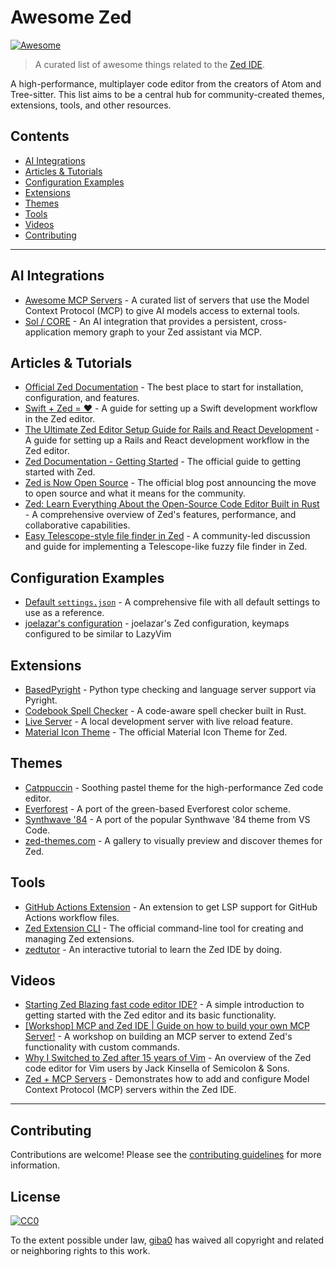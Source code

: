 # Awesome Zed

[![Awesome](https://awesome.re/badge.svg)](https://awesome.re)

> A curated list of awesome things related to the [Zed IDE](https://zed.dev).

A high-performance, multiplayer code editor from the creators of Atom and Tree-sitter. This list aims to be a central hub for community-created themes, extensions, tools, and other resources.

## Contents

- [AI Integrations](#ai-integrations)
- [Articles & Tutorials](#articles--tutorials)
- [Configuration Examples](#configuration-examples)
- [Extensions](#extensions)
- [Themes](#themes)
- [Tools](#tools)
- [Videos](#videos)
- [Contributing](#contributing)

---

## AI Integrations

- [Awesome MCP Servers](https://github.com/punkpeye/awesome-mcp-servers/) - A curated list of servers that use the Model Context Protocol (MCP) to give AI models access to external tools.
- [Sol / CORE](https://docs.heysol.ai/providers/zed) - An AI integration that provides a persistent, cross-application memory graph to your Zed assistant via MCP.

## Articles & Tutorials

- [Official Zed Documentation](https://zed.dev/docs) - The best place to start for installation, configuration, and features.
- [Swift + Zed = ❤️](https://tgomareli.medium.com/swift-zed-%EF%B8%8F-6b08de865425) - A guide for setting up a Swift development workflow in the Zed editor.
- [The Ultimate Zed Editor Setup Guide for Rails and React Development](https://medium.com/@anjanj/the-ultimate-zed-editor-setup-guide-for-rails-and-react-development-b7b9fbc971bf) - A guide for setting up a Rails and React development workflow in the Zed editor.
- [Zed Documentation - Getting Started](https://zed.dev/docs/getting-started) - The official guide to getting started with Zed.
- [Zed is Now Open Source](https://zed.dev/blog/zed-is-now-open-source) - The official blog post announcing the move to open source and what it means for the community.
- [Zed: Learn Everything About the Open-Source Code Editor Built in Rust](https://daily.dev/blog/zed-learn-everything-about-the-open-source-code-editor-built-in-rust) - A comprehensive overview of Zed's features, performance, and collaborative capabilities.
- [Easy Telescope-style file finder in Zed](https://github.com/zed-industries/zed/discussions/22581) - A community-led discussion and guide for implementing a Telescope-like fuzzy file finder in Zed.

## Configuration Examples

- [Default `settings.json`](./examples/default-settings.json) - A comprehensive file with all default settings to use as a reference.
- [joelazar's configuration](https://github.com/joelazar/dotfiles/tree/main/dot_config/zed) - joelazar's Zed configuration, keymaps configured to be similar to LazyVim

## Extensions

- [BasedPyright](https://zed.dev/extensions/basedpyright) - Python type checking and language server support via Pyright.
- [Codebook Spell Checker](https://github.com/blopker/codebook) - A code-aware spell checker built in Rust.
- [Live Server](https://github.com/frederik-uni/zed-live-server) - A local development server with live reload feature.
- [Material Icon Theme](https://github.com/zed-extensions/material-icon-theme) - The official Material Icon Theme for Zed.

## Themes

- [Catppuccin](https://github.com/catppuccin/zed) - Soothing pastel theme for the high-performance Zed code editor.
- [Everforest](https://github.com/ThomasAlban/everforest-zed) - A port of the green-based Everforest color scheme.
- [Synthwave '84](https://github.com/DanielMSchmidt/zed-synthwave) - A port of the popular Synthwave '84 theme from VS Code.
- [zed-themes.com](https://zed-themes.com/) - A gallery to visually preview and discover themes for Zed.

## Tools

- [GitHub Actions Extension](https://zed.dev/extensions/github-actions) - An extension to get LSP support for GitHub Actions workflow files.
- [Zed Extension CLI](https://github.com/zed-industries/extensions) - The official command-line tool for creating and managing Zed extensions.
- [zedtutor](https://github.com/llamaha/zedtutor) - An interactive tutorial to learn the Zed IDE by doing.

## Videos

- [Starting Zed Blazing fast code editor IDE?](https://youtu.be/6ztTDhH14Hw) - A simple introduction to getting started with the Zed editor and its basic functionality.
- [[Workshop] MCP and Zed IDE | Guide on how to build your own MCP Server!](https://youtu.be/VJr90F_dlY4) - A workshop on building an MCP server to extend Zed's functionality with custom commands.
- [Why I Switched to Zed after 15 years of Vim](https://www.youtube.com/watch?v=ltE30UmsBlY) - An overview of the Zed code editor for Vim users by Jack Kinsella of Semicolon & Sons.
- [Zed + MCP Servers](https://youtu.be/fuFrYyXgSEQ) - Demonstrates how to add and configure Model Context Protocol (MCP) servers within the Zed IDE.

---

## Contributing

Contributions are welcome! Please see the [contributing guidelines](CONTRIBUTING.md) for more information.

## License

[![CC0](https://mirrors.creativecommons.org/presskit/buttons/88x31/svg/cc-zero.svg)](https://creativecommons.org/publicdomain/zero/1.0/)

To the extent possible under law, [giba0](https://github.com/giba0) has waived all copyright and related or neighboring rights to this work.
